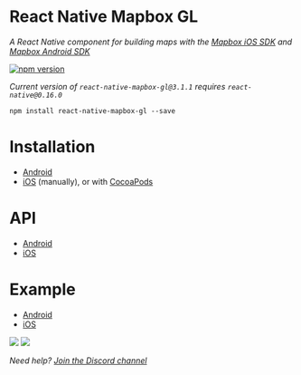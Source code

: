# React Native Mapbox GL

_A React Native component for building maps with the [Mapbox iOS SDK](https://www.mapbox.com/ios-sdk/) and [Mapbox Android SDK](https://www.mapbox.com/android-sdk/)_

[![npm version](https://badge.fury.io/js/react-native-mapbox-gl.svg)](https://badge.fury.io/js/react-native-mapbox-gl)

*Current version of `react-native-mapbox-gl@3.1.1` requires `react-native@0.16.0`*

```
npm install react-native-mapbox-gl --save
```

# Installation
* [Android](/android/install.md)
* [iOS](/ios/install.md) (manually),
  or with [CocoaPods](/ios/install-cocoapods.md)

# API
* [Android](/android/API.md)
* [iOS](/ios/API.md)

# Example
* [Android](/android/example.js)
* [iOS](/ios//example.js)

![](http://i.imgur.com/I8XkXcS.jpg)
![](https://cldup.com/A8S_7rLg1L.png)

*Need help? [Join the Discord channel](https://discord.gg/0iAWSG9X4zDK8ptn)*
